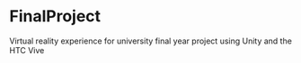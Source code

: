 # FinalProject
Virtual reality experience for university final year project using Unity and the HTC Vive
